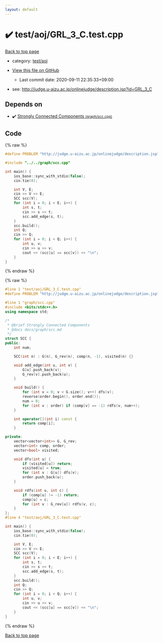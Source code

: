 ```yaml
---
layout: default
---
```


<!-- mathjax config similar to math.stackexchange -->
<script type="text/javascript" async
  src="https://cdnjs.cloudflare.com/ajax/libs/mathjax/2.7.5/MathJax.js?config=TeX-MML-AM_CHTML">
</script>
<script type="text/x-mathjax-config">
  MathJax.Hub.Config({
    TeX: { equationNumbers: { autoNumber: "AMS" }},
    tex2jax: {
      inlineMath: [ ['$','$'] ],
      processEscapes: true
    },
    "HTML-CSS": { matchFontHeight: false },
    displayAlign: "left",
    displayIndent: "2em"
  });
</script>

<script type="text/javascript" src="https://cdnjs.cloudflare.com/ajax/libs/jquery/3.4.1/jquery.min.js"></script>
<script src="https://cdn.jsdelivr.net/npm/jquery-balloon-js@1.1.2/jquery.balloon.min.js" integrity="sha256-ZEYs9VrgAeNuPvs15E39OsyOJaIkXEEt10fzxJ20+2I=" crossorigin="anonymous"></script>
<script type="text/javascript" src="../../../assets/js/copy-button.js"></script>
<link rel="stylesheet" href="../../../assets/css/copy-button.css" />


# :heavy_check_mark: test/aoj/GRL_3_C.test.cpp

<a href="../../../index.html">Back to top page</a>

* category: <a href="../../../index.html#0d0c91c0cca30af9c1c9faef0cf04aa9">test/aoj</a>
* <a href="{{ site.github.repository_url }}/blob/master/test/aoj/GRL_3_C.test.cpp">View this file on GitHub</a>
    - Last commit date: 2020-09-11 22:35:33+09:00


* see: <a href="http://judge.u-aizu.ac.jp/onlinejudge/description.jsp?id=GRL_3_C">http://judge.u-aizu.ac.jp/onlinejudge/description.jsp?id=GRL_3_C</a>


## Depends on

* :heavy_check_mark: <a href="../../../library/graph/scc.cpp.html">Strongly Connected Components <small>(graph/scc.cpp)</small></a>


## Code

<a id="unbundled"></a>
{% raw %}
```cpp
#define PROBLEM "http://judge.u-aizu.ac.jp/onlinejudge/description.jsp?id=GRL_3_C"

#include "../../graph/scc.cpp"

int main() {
    ios_base::sync_with_stdio(false);
    cin.tie(0);

    int V, E;
    cin >> V >> E;
    SCC scc(V);
    for (int i = 0; i < E; i++) {
        int s, t;
        cin >> s >> t;
        scc.add_edge(s, t);
    }
    scc.build();
    int Q;
    cin >> Q;
    for (int i = 0; i < Q; i++) {
        int u, v;
        cin >> u >> v;
        cout << (scc[u] == scc[v]) << "\n";
    }
}
```
{% endraw %}

<a id="bundled"></a>
{% raw %}
```cpp
#line 1 "test/aoj/GRL_3_C.test.cpp"
#define PROBLEM "http://judge.u-aizu.ac.jp/onlinejudge/description.jsp?id=GRL_3_C"

#line 1 "graph/scc.cpp"
#include <bits/stdc++.h>
using namespace std;

/*
 * @brief Strongly Connected Components
 * @docs docs/graph/scc.md
 */
struct SCC {
public:
    int num;

    SCC(int n) : G(n), G_rev(n), comp(n, -1), visited(n) {}

    void add_edge(int u, int v) {
        G[u].push_back(v);
        G_rev[v].push_back(u);
    }

    void build() {
        for (int v = 0; v < G.size(); v++) dfs(v);
        reverse(order.begin(), order.end());
        num = 0;
        for (int v : order) if (comp[v] == -1) rdfs(v, num++);
    }

    int operator[](int i) const {
        return comp[i];
    }

private:
    vector<vector<int>> G, G_rev;
    vector<int> comp, order;
    vector<bool> visited;

    void dfs(int u) {
        if (visited[u]) return;
        visited[u] = true;
        for (int v : G[u]) dfs(v);
        order.push_back(u);
    }

    void rdfs(int u, int c) {
        if (comp[u] != -1) return;
        comp[u] = c;
        for (int v : G_rev[u]) rdfs(v, c);
    }
};
#line 4 "test/aoj/GRL_3_C.test.cpp"

int main() {
    ios_base::sync_with_stdio(false);
    cin.tie(0);

    int V, E;
    cin >> V >> E;
    SCC scc(V);
    for (int i = 0; i < E; i++) {
        int s, t;
        cin >> s >> t;
        scc.add_edge(s, t);
    }
    scc.build();
    int Q;
    cin >> Q;
    for (int i = 0; i < Q; i++) {
        int u, v;
        cin >> u >> v;
        cout << (scc[u] == scc[v]) << "\n";
    }
}

```
{% endraw %}

<a href="../../../index.html">Back to top page</a>

